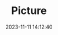 ---
weight: 1
images:
- /images/edited/195.jpeg
title: Picture
date: 2023-11-11 14:12:40
tags: [luminarneo,work,ILCE7M3,24.0,cat]
---
